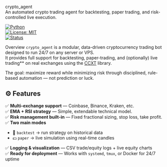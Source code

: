 crypto_agent  
An automated crypto trading agent for backtesting, paper trading, and risk-controlled live execution.

[![Python](https://img.shields.io/badge/Python-3.11%2B-blue.svg)](https://www.python.org/)  
[![License: MIT](https://img.shields.io/badge/License-MIT-green.svg)](LICENSE)  
[![Status](https://img.shields.io/badge/Status-Active-success.svg)]()

Overview
`crypto_agent` is a modular, data-driven cryptocurrency trading bot designed to run 24/7 on any server or VPS.  
It provides full support for backtesting, paper-trading, and (optionally) live trading** on real exchanges using the [CCXT](https://github.com/ccxt/ccxt) library.

The goal: maximize reward while minimizing risk through disciplined, rule-based automation — not prediction or luck.

## ⚙️ Features
✅ **Multi-exchange support** — Coinbase, Binance, Kraken, etc.  
✅ **EMA + RSI strategy** — Simple, extendable technical model.  
✅ **Risk management built-in** — Fixed fractional sizing, stop loss, take profit.  
✅ **Two main modes**  
  - 🧪 `backtest` → run strategy on historical data  
  - 💵 `paper` → live simulation using real-time candles
    
✅ **Logging & visualization** — CSV trade/equity logs + live equity charts  
✅ **Ready for deployment** — Works with `systemd`, `tmux`, or Docker for 24/7 uptime  


